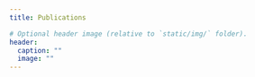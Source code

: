 ```yaml
---
title: Publications

# Optional header image (relative to `static/img/` folder).
header:
  caption: ""
  image: ""
---
```

